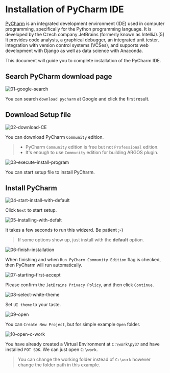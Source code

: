# Installation of PyCharm IDE

[PyCharm](https://en.wikipedia.org/wiki/PyCharm) is an integrated development environment (IDE) used in computer programming, specifically for the Python programming language. It is developed by the Czech company JetBrains (formerly known as IntelliJ).[5] It provides code analysis, a graphical debugger, an integrated unit tester, integration with version control systems (VCSes), and supports web development with Django as well as data science with Anaconda.

This document will guide you to complete installation of the PyCharm IDE.

## Search PyCharm download page
![01-google-search](https://raw.githubusercontent.com/Jerry-Chae/pot-sdk-doc/main/Captures/02-install_PyCharm/01-google-search.png)

You can search `download pycharm` at Google and click the first result.

## Download Setup file
![02-download-CE](https://raw.githubusercontent.com/Jerry-Chae/pot-sdk-doc/main/Captures/02-install_PyCharm/02-download-CE.png)

You can download PyCharm `Community` edition.

> * PyCharm `Community` edition is free but not `Professional` edition.
> * It's enough to use `Community` edition for building ARGOS plugin.

![03-execute-install-program](https://raw.githubusercontent.com/Jerry-Chae/pot-sdk-doc/main/Captures/02-install_PyCharm/03-execute-install-program.png)

You can start setup file to install PyCharm.

## Install PyCharm

![04-start-install-with-default](https://raw.githubusercontent.com/Jerry-Chae/pot-sdk-doc/main/Captures/02-install_PyCharm/04-start-install-with-default.png)

Click `Next` to start setup.

![05-installing-with-defalt](https://raw.githubusercontent.com/Jerry-Chae/pot-sdk-doc/main/Captures/02-install_PyCharm/05-installing-with-defalt.png)

It takes a few seconds to run this widzerd. Be patient ;-)

> If some options show up, just install with the **default** option.

![06-finish-installation](https://raw.githubusercontent.com/Jerry-Chae/pot-sdk-doc/main/Captures/02-install_PyCharm/06-finish-installation.png)

When finishing and when `Run PyCharm Community Edition` flag is checked, then PyCharm will run automatically.

![07-starting-first-accept](https://raw.githubusercontent.com/Jerry-Chae/pot-sdk-doc/main/Captures/02-install_PyCharm/07-starting-first-accept.png)

Please confirm the `JetBrains Privacy Policy`, and then click `Continue`.

![08-select-white-theme](https://raw.githubusercontent.com/Jerry-Chae/pot-sdk-doc/main/Captures/02-install_PyCharm/08-select-white-theme.png)

Set `UI theme` to your taste.

![09-open](https://raw.githubusercontent.com/Jerry-Chae/pot-sdk-doc/main/Captures/02-install_PyCharm/09-open.png)

You can `Create New Project`, but for simple example `Open` folder.

![10-open-c-work](https://raw.githubusercontent.com/Jerry-Chae/pot-sdk-doc/main/Captures/02-install_PyCharm/10-open-c-work.png)

You have already created a Virtual Environment at `C:\work\py37` and have installed `POT SDK`. We can just open `C:\work`.

> You can change the working folder instead of `C:\work` however change the folder path in this example.

